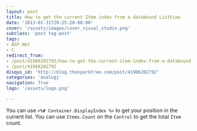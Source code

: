 ```yaml
---
layout: post
title: How to get the current Item index from a databound ListView
date: '2013-01-31T20:25:20-08:00'
cover: '/assets/images/cover_visual_studio.png'
subclass: 'post tag-post'
tags:
- ASP.Net
- C
redirect_from:
- /post/41986202792/how-to-get-the-current-item-index-from-a-databound
- /post/41986202792
disqus_id: 'http://blog.thesparktree.com/post/41986202792'
categories: 'analogj'
navigation: True
logo: '/assets/logo.png'

---
```

You can use `<%# Container.DisplayIndex %>` to get your position in the current list. You can use `Items.Count` on the `Control` to get the total `Item` count.
